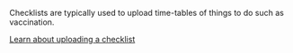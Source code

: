 Checklists are typically used to upload time-tables of things to do such as vaccination.

[Learn about uploading a checklist](https://avni.readme.io/docs/upload-checklist)

